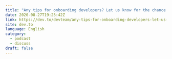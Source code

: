 ```yaml
---
title: "Any tips for onboarding developers? Let us know for the chance to be featured on a DEV podcast!"
date: 2020-08-27T19:25:42Z
link: https://dev.to/devteam/any-tips-for-onboarding-developers-let-us-know-for-the-chance-to-be-featured-on-a-dev-podcast-41k2?utm_medium=RSS&utm_source=news.12bit.vn
site: dev.to
language: English
category:
  - podcast
  - discuss
draft: false
---
```

